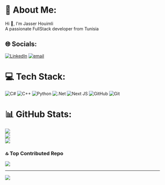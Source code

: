 # 💫 About Me:
Hi 👋, I'm Jasser Houimli<br>A passionate FullStack developer from Tunisia


## 🌐 Socials:
[![LinkedIn](https://img.shields.io/badge/LinkedIn-%230077B5.svg?logo=linkedin&logoColor=white)](https://linkedin.com/in/jasserho1) [![email](https://img.shields.io/badge/Email-D14836?logo=gmail&logoColor=white)](mailto:houimlijasser9@gmail.com) 

# 💻 Tech Stack:
![C#](https://img.shields.io/badge/c%23-%23239120.svg?style=for-the-badge&logo=csharp&logoColor=white) ![C++](https://img.shields.io/badge/c++-%2300599C.svg?style=for-the-badge&logo=c%2B%2B&logoColor=white) ![Python](https://img.shields.io/badge/python-3670A0?style=for-the-badge&logo=python&logoColor=ffdd54) ![.Net](https://img.shields.io/badge/.NET-5C2D91?style=for-the-badge&logo=.net&logoColor=white) ![Next JS](https://img.shields.io/badge/Next-black?style=for-the-badge&logo=next.js&logoColor=white)  ![GitHub](https://img.shields.io/badge/github-%23121011.svg?style=for-the-badge&logo=github&logoColor=white) ![Git](https://img.shields.io/badge/git-%23F05033.svg?style=for-the-badge&logo=git&logoColor=white)
# 📊 GitHub Stats:
![](https://github-readme-stats.vercel.app/api?username=jasserhouimli&theme=dark&hide_border=false&include_all_commits=false&count_private=false)<br/>
![](https://nirzak-streak-stats.vercel.app/?user=jasserhouimli&theme=dark&hide_border=false)<br/>
![](https://github-readme-stats.vercel.app/api/top-langs/?username=jasserhouimli&theme=dark&hide_border=false&include_all_commits=false&count_private=false&layout=compact)

### 🔝 Top Contributed Repo
![](https://github-contributor-stats.vercel.app/api?username=jasserhouimli&limit=5&theme=dark&combine_all_yearly_contributions=true)

---
[![](https://visitcount.itsvg.in/api?id=jasserhouimli&icon=0&color=0)](https://visitcount.itsvg.in)

<!-- Proudly created with GPRM ( https://gprm.itsvg.in ) -->
